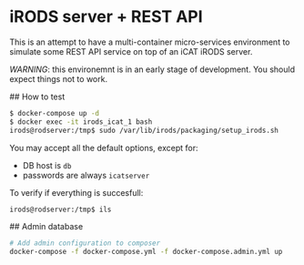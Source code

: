 
# iRODS server + REST API

This is an attempt to have a multi-container micro-services environment
to simulate some REST API service on top of an iCAT iRODS server.

*WARNING*: this environemnt is in an early stage of development.
You should expect things not to work.

## How to test

```bash
$ docker-compose up -d
$ docker exec -it irods_icat_1 bash
irods@rodserver:/tmp$ sudo /var/lib/irods/packaging/setup_irods.sh
```

You may accept all the default options, except for:

* DB host is `db`
* passwords are always `icatserver`

To verify if everything is succesfull:

```bash
irods@rodserver:/tmp$ ils
```

## Admin database

```bash
# Add admin configuration to composer
docker-compose -f docker-compose.yml -f docker-compose.admin.yml up
```
